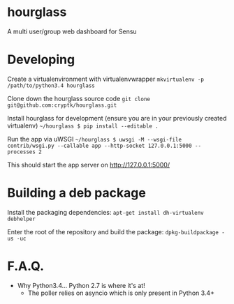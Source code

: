 # hourglass
A multi user/group web dashboard for Sensu

# Developing
Create a virtualenvironment with virtualenvwrapper
`mkvirtualenv -p /path/to/python3.4 hourglass`

Clone down the hourglass source code
`git clone git@github.com:cryptk/hourglass.git`

Install hourglass for development (ensure you are in your previously created virtualenv)
`~/hourglass $ pip install --editable .`

Run the app via uWSGI
`~/hourglass $ uwsgi -M --wsgi-file contrib/wsgi.py --callable app --http-socket 127.0.0.1:5000 --processes 2`

This should start the app server on http://127.0.0.1:5000/

# Building a deb package

Install the packaging dependencies:
`apt-get install dh-virtualenv debhelper`

Enter the root of the repository and build the package:
`dpkg-buildpackage -us -uc`

# F.A.Q.

- Why Python3.4... Python 2.7 is where it's at!
  - The poller relies on asyncio which is only present in Python 3.4+
